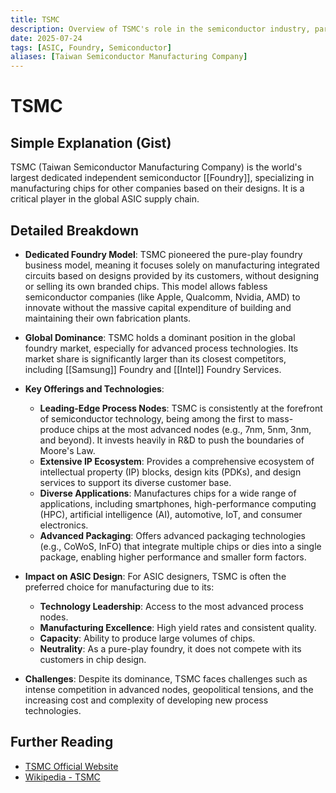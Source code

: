 ```yaml
---
title: TSMC
description: Overview of TSMC's role in the semiconductor industry, particularly in ASIC manufacturing.
date: 2025-07-24
tags: [ASIC, Foundry, Semiconductor]
aliases: [Taiwan Semiconductor Manufacturing Company]
---
```


# TSMC

## Simple Explanation (Gist)
TSMC (Taiwan Semiconductor Manufacturing Company) is the world's largest dedicated independent semiconductor [[Foundry]], specializing in manufacturing chips for other companies based on their designs. It is a critical player in the global ASIC supply chain.

## Detailed Breakdown

*   **Dedicated Foundry Model**: TSMC pioneered the pure-play foundry business model, meaning it focuses solely on manufacturing integrated circuits based on designs provided by its customers, without designing or selling its own branded chips. This model allows fabless semiconductor companies (like Apple, Qualcomm, Nvidia, AMD) to innovate without the massive capital expenditure of building and maintaining their own fabrication plants.

*   **Global Dominance**: TSMC holds a dominant position in the global foundry market, especially for advanced process technologies. Its market share is significantly larger than its closest competitors, including [[Samsung]] Foundry and [[Intel]] Foundry Services.

*   **Key Offerings and Technologies**:
    *   **Leading-Edge Process Nodes**: TSMC is consistently at the forefront of semiconductor technology, being among the first to mass-produce chips at the most advanced nodes (e.g., 7nm, 5nm, 3nm, and beyond). It invests heavily in R&D to push the boundaries of Moore's Law.
    *   **Extensive IP Ecosystem**: Provides a comprehensive ecosystem of intellectual property (IP) blocks, design kits (PDKs), and design services to support its diverse customer base.
    *   **Diverse Applications**: Manufactures chips for a wide range of applications, including smartphones, high-performance computing (HPC), artificial intelligence (AI), automotive, IoT, and consumer electronics.
    *   **Advanced Packaging**: Offers advanced packaging technologies (e.g., CoWoS, InFO) that integrate multiple chips or dies into a single package, enabling higher performance and smaller form factors.

*   **Impact on ASIC Design**: For ASIC designers, TSMC is often the preferred choice for manufacturing due to its:
    *   **Technology Leadership**: Access to the most advanced process nodes.
    *   **Manufacturing Excellence**: High yield rates and consistent quality.
    *   **Capacity**: Ability to produce large volumes of chips.
    *   **Neutrality**: As a pure-play foundry, it does not compete with its customers in chip design.

*   **Challenges**: Despite its dominance, TSMC faces challenges such as intense competition in advanced nodes, geopolitical tensions, and the increasing cost and complexity of developing new process technologies.

## Further Reading

*   [TSMC Official Website](https://www.tsmc.com/)
*   [Wikipedia - TSMC](https://en.wikipedia.org/wiki/TSMC)